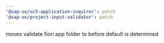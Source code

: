 ```yaml
---
'@sap-ux/ui5-application-inquirer': patch
'@sap-ux/project-input-validator': patch
---
```


moves validate fiori app folder to before default is determined
